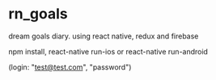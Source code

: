 # rn_goals
dream goals diary. using react native, redux and firebase

npm install,
react-native run-ios  or  react-native run-android

(login: "test@test.com", "password")
